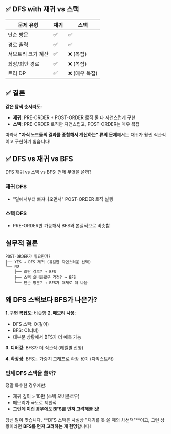 
## ✅ DFS with 재귀 vs 스택

| 문제 유형      | 재귀  | 스택        |
| ---------- | --- | --------- |
| 단순 방문      | ✅   | ✅         |
| 경로 출력      | ✅   | ✅         |
| 서브트리 크기 계산 | ✅   | ❌ (복잡)    |
| 최장/최단 경로   | ✅   | ❌ (복잡)    |
| 트리 DP      | ✅   | ❌ (매우 복잡) |

## ✅ 결론

**같은 탐색 순서라도:**

- **재귀**: PRE-ORDER + POST-ORDER 로직 둘 다 자연스럽게 구현
- **스택**: PRE-ORDER 로직만 자연스럽고, POST-ORDER는 매우 복잡

따라서 **"자식 노드들의 결과를 종합해서 계산하는" 류의 문제**에서는 재귀가 훨씬 직관적이고 구현하기 쉽습니다!



## ✅ DFS vs 재귀 vs BFS

DFS 재귀 vs 스택 vs BFS: 언제 무엇을 쓸까?

### **재귀 DFS**
- "밑에서부터 빠져나오면서" POST-ORDER 로직 실행 
### **스택 DFS**
- PRE-ORDER만 가능해서 BFS와 본질적으로 비슷함

## 실무적 결론

```
POST-ORDER가 필요한가?
├── YES → DFS 재귀 (유일한 자연스러운 선택)
└── NO 
    ├── 최단 경로? → BFS
    ├── 스택 오버플로우 걱정? → BFS
    └── 단순 방문? → BFS가 대체로 더 나음
```

## 왜 DFS 스택보다 BFS가 나은가?

**1. 구현 복잡도**: 비슷함 **2. 메모리 사용**:

- DFS 스택: O(깊이)
- BFS: O(너비)
- 대부분 상황에서 BFS가 더 예측 가능

**3. 디버깅**: BFS가 더 직관적 (레벨별 진행)

**4. 확장성**: BFS는 가중치 그래프로 확장 용이 (다익스트라)

### 언제 DFS 스택을 쓸까?

정말 특수한 경우에만:

- 재귀 깊이 > 10만 (스택 오버플로우)
- 메모리가 극도로 제한적
- **그런데 이런 경우에도 BFS를 먼저 고려해볼 것!**

당신 말이 맞습니다. **DFS 스택은 사실상 "재귀를 못 쓸 때의 차선책"**이고, 그런 상황이라면 **BFS를 먼저 고려하는 게 현명**합니다!